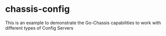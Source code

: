 # chassis-config
This is an example to demonstrate the Go-Chassis capabilities to work with different types of Config Servers
